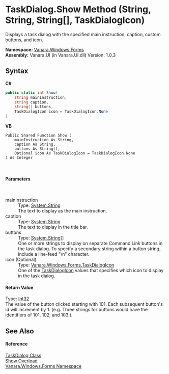 # TaskDialog.Show Method (String, String, String[], TaskDialogIcon)
 

Displays a task dialog with the specified main instruction, caption, custom buttons, and icon.

**Namespace:**&nbsp;<a href="c580cf52-4028-70db-28d0-f9b1abc03861">Vanara.Windows.Forms</a><br />**Assembly:**&nbsp;Vanara.UI (in Vanara.UI.dll) Version: 1.0.3

## Syntax

**C#**<br />
``` C#
public static int Show(
	string mainInstruction,
	string caption,
	string[] buttons,
	TaskDialogIcon icon = TaskDialogIcon.None
)
```

**VB**<br />
``` VB
Public Shared Function Show ( 
	mainInstruction As String,
	caption As String,
	buttons As String(),
	Optional icon As TaskDialogIcon = TaskDialogIcon.None
) As Integer
```

<br />

#### Parameters
&nbsp;<dl><dt>mainInstruction</dt><dd>Type: <a href="http://msdn2.microsoft.com/en-us/library/s1wwdcbf" target="_blank">System.String</a><br />The text to display as the main instruction.</dd><dt>caption</dt><dd>Type: <a href="http://msdn2.microsoft.com/en-us/library/s1wwdcbf" target="_blank">System.String</a><br />The text to display in the title bar.</dd><dt>buttons</dt><dd>Type: <a href="http://msdn2.microsoft.com/en-us/library/s1wwdcbf" target="_blank">System.String</a>[]<br />One or more strings to display on separate Command Link buttons in the task dialog. To specify a secondary string within a button string, include a line-feed "\n" character.</dd><dt>icon (Optional)</dt><dd>Type: <a href="4a3d5409-629a-7145-2b46-501d87d8f8ee">Vanara.Windows.Forms.TaskDialogIcon</a><br />One of the <a href="4a3d5409-629a-7145-2b46-501d87d8f8ee">TaskDialogIcon</a> values that specifies which icon to display in the task dialog.</dd></dl>

#### Return Value
Type: <a href="http://msdn2.microsoft.com/en-us/library/td2s409d" target="_blank">Int32</a><br />The value of the button clicked starting with 101. Each subsequent button's id will increment by 1. (e.g. Three strings for buttons would have the identifiers of 101, 102, and 103.).

## See Also


#### Reference
<a href="0e4976bb-9701-b107-c589-9d00dabbbae0">TaskDialog Class</a><br /><a href="e3809007-38e8-1022-5414-e6249ca42774">Show Overload</a><br /><a href="c580cf52-4028-70db-28d0-f9b1abc03861">Vanara.Windows.Forms Namespace</a><br />